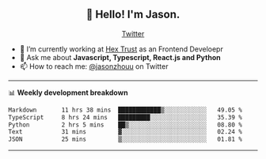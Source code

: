 <h2 align="center">👋 Hello! I'm Jason.</h2>
<p align="center">
  <a href="https://twitter.com/jasonzhouu">Twitter</a>
</p>


- 🔭 I’m currently working at [Hex Trust](https://hextrust.com/) as an Frontend Develoepr
- 💬 Ask me about **Javascript, Typescript, React.js and Python**
- 📫 How to reach me: [@jasonzhouu](https://twitter.com/jasonzhouu) on Twitter

-------

📊 **Weekly development breakdown**
<!--START_SECTION:waka-->

```txt
Markdown       11 hrs 38 mins  ████████████▒░░░░░░░░░░░░   49.05 %
TypeScript     8 hrs 24 mins   █████████░░░░░░░░░░░░░░░░   35.39 %
Python         2 hrs 5 mins    ██▒░░░░░░░░░░░░░░░░░░░░░░   08.80 %
Text           31 mins         ▓░░░░░░░░░░░░░░░░░░░░░░░░   02.24 %
JSON           25 mins         ▒░░░░░░░░░░░░░░░░░░░░░░░░   01.81 %
```

<!--END_SECTION:waka-->

-------

